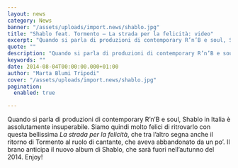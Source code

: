 ```yaml
---
layout: news
category: News
banner: "/assets/uploads/import.news/shablo.jpg"
title: "Shablo feat. Tormento – La strada per la felicità: video"
excerpt: "Quando si parla di produzioni di contemporary R’n’B e soul, Shablo in Italia è assolutamente insuperabile. Siamo quindi molto felici di ritrovarlo con questa bellissima La strada per la felicità, che tra l’altro segna anche il ritorno di Tormento al ruolo di cantante, che aveva abbandonato da un po’. Il brano anticipa il nuovo album [&hellip"
quote: ""
description: "Quando si parla di produzioni di contemporary R’n’B e soul, Shablo in Italia è assolutamente insuperabile. Siamo quindi molto felici di ritrovarlo con questa bellissima La strada per la felicità, che tra l’altro segna anche il ritorno di Tormento al ruolo di cantante, che aveva abbandonato da un po’. Il brano anticipa il nuovo album [&hellip"
keywords: ""
date: 2014-08-04T00:00:00.000+01:00
author: "Marta Blumi Tripodi"
cover: "/assets/uploads/import.news/shablo.jpg"
pagination:
  enabled: true

---
```


[](https://hotmc.com/wp-content/uploads/2014/08/shablo.jpg)

Quando si parla di produzioni di contemporary R’n’B e soul, Shablo in Italia è assolutamente insuperabile. Siamo quindi molto felici di ritrovarlo con questa bellissima _La strada per la felicità_, che tra l’altro segna anche il ritorno di Tormento al ruolo di cantante, che aveva abbandonato da un po’. Il brano anticipa il nuovo album di Shablo, che sarà fuori nell’autunno del 2014\. Enjoy!